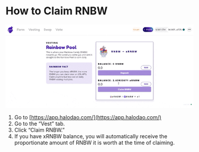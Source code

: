 # How to Claim RNBW

![](../../../.gitbook/assets/claim-rnbw.gif)

1. Go to [https://app.halodao.com/](https://app.halodao.com/)
2. Go to the “Vest” tab.
3. Click “Claim RNBW.”
4. If you have xRNBW balance, you will automatically receive the proportionate amount of RNBW it is worth at the time of claiming.

